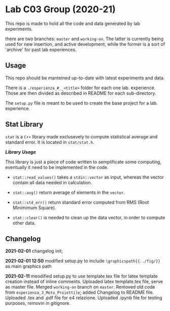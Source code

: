 # Lab C03 Group (2020-21)

This repo is made to hold all the code and data generated by lab experiments.

there are two branches: `master` and `working-on`. The latter is currently being used for new 
insertion, and active development, while the former is a sort of 'archive' for past lab experiences.

## Usage

This repo should be manteined up-to-date with latest experiments and data.

There is a `./esperienza_#__<title>` folder for each one lab. experience. Those are then divided 
as described in README for each sub-directory. 

The `setup.py` file is meant to be used to create the base project for a lab. experience.

## Stat Library

`stat` is a `C++` library made exclusevely to compute statistical average and standard error.
It is located in `stat/stat.h`.

***Library Usage***

This library is just a piece of code written to semplificate some computing, eventually it need 
to be implemented in the code.

* `stat::read_values()` takes a `stdin::vector` as input, whereas the vector contain all data needed
 in calculation.

* `stat::avg()` return average of elements in the `vector`.

* `stat::std_err()` return standard error computed from RMS (Root Minimimum Square).

* `stat::clear()` is needed to clean up the data vector, in order to compute other data. 

Changelog
---------
**2021-02-01** changelog init;

**2021-02-01 12:50** modified setup.py to include `\graphicspath{{../fig/}}` as main graphics path

**2021-02-11** meodified setup.py to use template.tex file for latex template creation instead of inline comments.
Uploaded latex template.tex file, serve as master file. 
Merged `working-on` branch on `master`. Removed old code from `esperienza_3_Moto_Proiettile`; added Changelog to 
README file.
Uploaded .tex and .pdf file for e4 relazione.
Uploaded .ipynb file for testing purposes, removin in gitignore.
